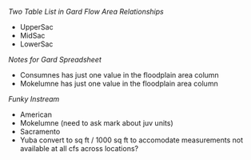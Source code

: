 *Two Table List in Gard Flow Area Relationships* 
* UpperSac
* MidSac
* LowerSac


*Notes for Gard Spreadsheet* 
* Consumnes has just one value in the floodplain area column 
* Mokelumne has just one value in the floodplain area column

*Funky Instream*
* American
* Mokelumne (need to ask mark about juv units)
* Sacramento
* Yuba convert to sq ft / 1000 sq ft to accomodate measurements not available at all cfs across locations?



